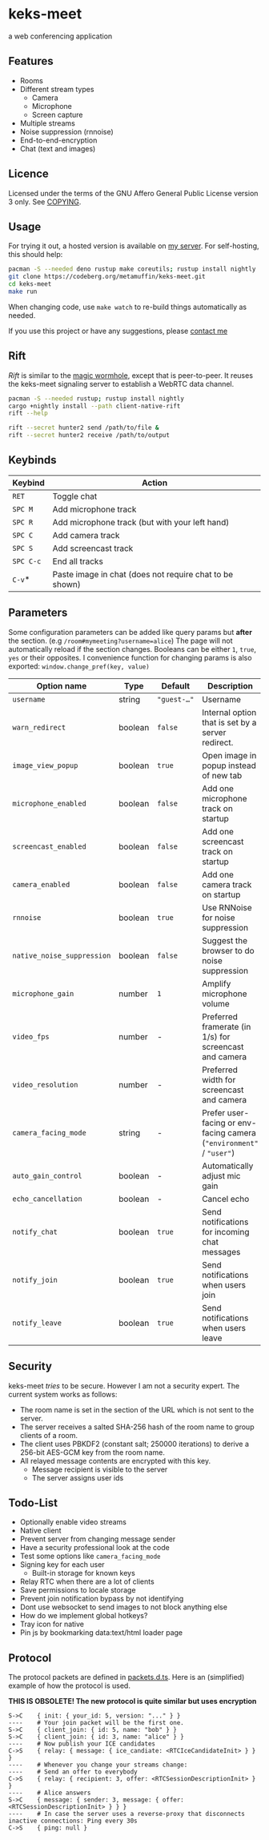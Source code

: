 # keks-meet

a web conferencing application

## Features

-   Rooms
-   Different stream types
    -   Camera
    -   Microphone
    -   Screen capture
-   Multiple streams
-   Noise suppression (rnnoise)
-   End-to-end-encryption
-   Chat (text and images)

## Licence

Licensed under the terms of the GNU Affero General Public License version 3 only. See [COPYING](./COPYING).

## Usage

For trying it out, a hosted version is available on [my server](https://meet.metamuffin.org/).
For self-hosting, this should help:

```sh
pacman -S --needed deno rustup make coreutils; rustup install nightly
git clone https://codeberg.org/metamuffin/keks-meet.git
cd keks-meet
make run
```

When changing code, use `make watch` to re-build things automatically as needed.

If you use this project or have any suggestions, please [contact me](https://metamuffin.org/contact)

## Rift

_Rift_ is similar to the [magic wormhole](https://github.com/magic-wormhole/magic-wormhole), except that is peer-to-peer. It reuses the keks-meet signaling server to establish a WebRTC data channel.

```sh
pacman -S --needed rustup; rustup install nightly
cargo +nightly install --path client-native-rift
rift --help
```

```sh
rift --secret hunter2 send /path/to/file &
rift --secret hunter2 receive /path/to/output
```

## Keybinds

| Keybind   | Action                                                  |
| --------- | ------------------------------------------------------- |
| `RET`     | Toggle chat                                             |
| `SPC M`   | Add microphone track                                    |
| `SPC R`   | Add microphone track (but with your left hand)          |
| `SPC C`   | Add camera track                                        |
| `SPC S`   | Add screencast track                                    |
| `SPC C-c` | End all tracks                                          |
| `C-v`\*   | Paste image in chat (does not require chat to be shown) |

## Parameters

Some configuration parameters can be added like query params but **after** the section. (e.g `/room#mymeeting?username=alice`)
The page will not automatically reload if the section changes.
Booleans can be either `1`, `true`, `yes` or their opposites. I convenience function for changing params is also exported: `window.change_pref(key, value)`

| Option name                | Type    | Default     | Description                                                          |
| -------------------------- | ------- | ----------- | -------------------------------------------------------------------- |
| `username`                 | string  | `"guest-…"` | Username                                                             |
| `warn_redirect`            | boolean | `false`     | Internal option that is set by a server redirect.                    |
| `image_view_popup`         | boolean | `true`      | Open image in popup instead of new tab                               |
| `microphone_enabled`       | boolean | `false`     | Add one microphone track on startup                                  |
| `screencast_enabled`       | boolean | `false`     | Add one screencast track on startup                                  |
| `camera_enabled`           | boolean | `false`     | Add one camera track on startup                                      |
| `rnnoise`                  | boolean | `true`      | Use RNNoise for noise suppression                                    |
| `native_noise_suppression` | boolean | `false`     | Suggest the browser to do noise suppression                          |
| `microphone_gain`          | number  | `1`         | Amplify microphone volume                                            |
| `video_fps`                | number  | -           | Preferred framerate (in 1/s) for screencast and camera               |
| `video_resolution`         | number  | -           | Preferred width for screencast and camera                            |
| `camera_facing_mode`       | string  | -           | Prefer user-facing or env-facing camera (`"environment"` / `"user"`) |
| `auto_gain_control`        | boolean | -           | Automatically adjust mic gain                                        |
| `echo_cancellation`        | boolean | -           | Cancel echo                                                          |
| `notify_chat`              | boolean | `true`      | Send notifications for incoming chat messages                        |
| `notify_join`              | boolean | `true`      | Send notifications when users join                                   |
| `notify_leave`             | boolean | `true`      | Send notifications when users leave                                  |

## Security

keks-meet _tries_ to be secure. However I am not a security expert. The current system works as follows:

-   The room name is set in the section of the URL which is not sent to the server.
-   The server receives a salted SHA-256 hash of the room name to group clients of a room.
-   The client uses PBKDF2 (constant salt; 250000 iterations) to derive a 256-bit AES-GCM key from the room name.
-   All relayed message contents are encrypted with this key.
    -   Message recipient is visible to the server
    -   The server assigns user ids

## Todo-List

-   Optionally enable video streams
-   Native client
-   Prevent server from changing message sender
-   Have a security professional look at the code
-   Test some options like `camera_facing_mode`
-   Signing key for each user
    -   Built-in storage for known keys
-   Relay RTC when there are a lot of clients
-   Save permissions to locale storage
-   Prevent join notification bypass by not identifying
-   Dont use websocket to send images to not block anything else
-   How do we implement global hotkeys?
-   Tray icon for native
-   Pin js by bookmarking data:text/html loader page

## Protocol

The protocol packets are defined in [packets.d.ts](./common/packets.d.ts). Here is an (simplified) example of how the protocol is used.

**THIS IS OBSOLETE! The new protocol is quite similar but uses encryption**

```
S->C    { init: { your_id: 5, version: "..." } }
----    # Your join packet will be the first one.
S->C    { client_join: { id: 5, name: "bob" } }
S->C    { client_join: { id: 3, name: "alice" } }
----    # Now publish your ICE candidates
C->S    { relay: { message: { ice_candiate: <RTCIceCandidateInit> } } }
----    # Whenever you change your streams change:
----    # Send an offer to everybody
C->S    { relay: { recipient: 3, offer: <RTCSessionDescriptionInit> } }
----    # Alice answers
S->C    { message: { sender: 3, message: { offer: <RTCSessionDescriptionInit> } } }
----    # In case the server uses a reverse-proxy that disconnects inactive connections: Ping every 30s
C->S    { ping: null }
```
